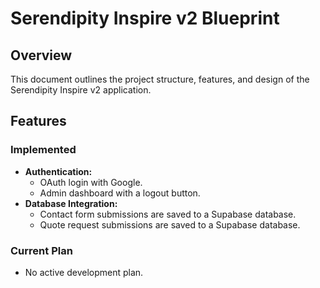 # Serendipity Inspire v2 Blueprint

## Overview

This document outlines the project structure, features, and design of the Serendipity Inspire v2 application.

## Features

### Implemented

*   **Authentication:**
    *   OAuth login with Google.
    *   Admin dashboard with a logout button.
*   **Database Integration:**
    *   Contact form submissions are saved to a Supabase database.
    *   Quote request submissions are saved to a Supabase database.

### Current Plan

*   No active development plan.
